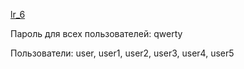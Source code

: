 [lr_6](https://lr-6.onrender.com/)

Пароль для всех пользователей: qwerty

Пользователи: user, user1, user2, user3, user4, user5
